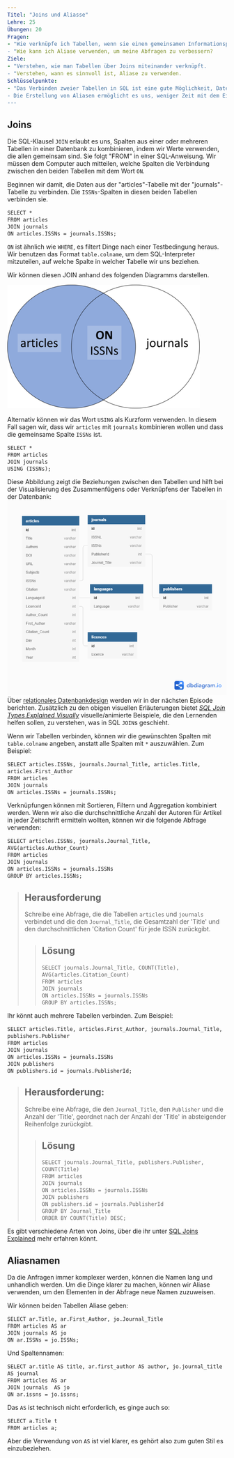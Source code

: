 ```yaml
---
Titel: "Joins und Aliasse"
Lehre: 25
Übungen: 20
Fragen:
- "Wie verknüpfe ich Tabellen, wenn sie einen gemeinsamen Informationspunkt haben?
- "Wie kann ich Aliase verwenden, um meine Abfragen zu verbessern?
Ziele:
- "Verstehen, wie man Tabellen über Joins miteinander verknüpft.
- "Verstehen, wann es sinnvoll ist, Aliase zu verwenden.
Schlüsselpunkte:
- "Das Verbinden zweier Tabellen in SQL ist eine gute Möglichkeit, Datensätze zu analysieren, insbesondere wenn beide Datensätze Teilantworten auf die Fragen geben, die Sie stellen möchten.
- Die Erstellung von Aliasen ermöglicht es uns, weniger Zeit mit dem Eintippen und mehr Zeit mit Abfragen zu verbringen!
---
```


## Joins

Die SQL-Klausel `JOIN` erlaubt es uns, Spalten aus einer oder mehreren Tabellen in einer Datenbank zu kombinieren, indem wir Werte verwenden, die allen gemeinsam sind. Sie folgt "FROM" in einer SQL-Anweisung. Wir müssen dem Computer auch mitteilen, welche Spalten die Verbindung zwischen den beiden
Tabellen mit dem Wort `ON`.  

Beginnen wir damit, die Daten aus der "articles"-Tabelle mit der "journals"-Tabelle zu verbinden. Die `ISSNs`-Spalten in diesen beiden Tabellen verbinden sie.

~~~
SELECT *
FROM articles
JOIN journals
ON articles.ISSNs = journals.ISSNs;
~~~

`ON` ist ähnlich wie `WHERE`, es filtert Dinge nach einer Testbedingung heraus.  Wir benutzen das Format `table.colname`, um dem SQL-Interpreter mitzuteilen, auf welche Spalte in welcher Tabelle wir uns beziehen.

Wir können diesen JOIN anhand des folgenden Diagramms darstellen.

![Left JOIN](../../fig/left-join-articles-journals.png)

Alternativ können wir das Wort `USING` als Kurzform verwenden.  In diesem Fall sagen wir, dass wir `articles` mit `journals` kombinieren wollen und dass die gemeinsame Spalte `ISSNs` ist.

~~~
SELECT *
FROM articles
JOIN journals
USING (ISSNs);
~~~

Diese Abbildung zeigt die Beziehungen zwischen den Tabellen und hilft bei der Visualisierung des Zusammenfügens oder Verknüpfens der Tabellen in der Datenbank:
![Artikeldatenbank](../../fig/articles-erd-v02.png)  
Über [relationales Datenbankdesign](https://librarycarpentry.org/lc-sql/08-database-design/index.html) werden wir in der nächsten Episode berichten. Zusätzlich zu den obigen visuellen Erläuterungen bietet *[SQL Join Types Explained Visually](https://dataschool.com/how-to-teach-people-sql/sql-join-types-explained-visually/)* visuelle/animierte Beispiele, die den Lernenden helfen sollen, zu verstehen, was in SQL `JOIN`s geschieht.

Wenn wir Tabellen verbinden, können wir die gewünschten Spalten mit `table.colname` angeben, anstatt alle Spalten mit `*` auszuwählen. Zum Beispiel:

~~~
SELECT articles.ISSNs, journals.Journal_Title, articles.Title, articles.First_Author
FROM articles
JOIN journals
ON articles.ISSNs = journals.ISSNs;
~~~

Verknüpfungen können mit Sortieren, Filtern und Aggregation kombiniert werden.  Wenn wir also die durchschnittliche Anzahl der Autoren für Artikel in jeder Zeitschrift ermitteln wollten, können wir die folgende Abfrage verwenden:

~~~
SELECT articles.ISSNs, journals.Journal_Title, AVG(articles.Author_Count)
FROM articles
JOIN journals
ON articles.ISSNs = journals.ISSNs
GROUP BY articles.ISSNs;
~~~

> ## Herausforderung
> Schreibe eine Abfrage, die die Tabellen `articles` und `journals` verbindet und die den `Journal_Title`, die Gesamtzahl der 'Title' und den durchschnittlichen 'Citation Count' für jede ISSN zurückgibt.
>
> > ## Lösung
> > ~~~
> > SELECT journals.Journal_Title, COUNT(Title), AVG(articles.Citation_Count)
> > FROM articles
> > JOIN journals
> > ON articles.ISSNs = journals.ISSNs
> > GROUP BY articles.ISSNs;
> > ~~~
>

Ihr könnt auch mehrere Tabellen verbinden. Zum Beispiel:

~~~
SELECT articles.Title, articles.First_Author, journals.Journal_Title, publishers.Publisher
FROM articles
JOIN journals
ON articles.ISSNs = journals.ISSNs
JOIN publishers
ON publishers.id = journals.PublisherId;
~~~

> ## Herausforderung:
>
> Schreibe eine Abfrage, die den `Journal_Title`, den `Publisher` und die Anzahl der
> 'Title', geordnet nach der Anzahl der 'Title' in absteigender Reihenfolge zurückgibt.
>
> > ## Lösung
> > ~~~
> > SELECT journals.Journal_Title, publishers.Publisher, COUNT(Title)
> > FROM articles
> > JOIN journals
> > ON articles.ISSNs = journals.ISSNs
> > JOIN publishers
> > ON publishers.id = journals.PublisherId
> > GROUP BY Journal_Title
> > ORDER BY COUNT(Title) DESC;
> > ~~~
>

Es gibt verschiedene Arten von Joins, über die ihr unter [SQL Joins Explained](http://www.sql-join.com/sql-join-types) mehr erfahren könnt.


## Aliasnamen

Da die Anfragen immer komplexer werden, können die Namen lang und unhandlich werden. Um die Dinge klarer zu machen, können wir Aliase verwenden, um den Elementen in der Abfrage neue Namen zuzuweisen.

Wir können beiden Tabellen Aliase geben:

~~~
SELECT ar.Title, ar.First_Author, jo.Journal_Title
FROM articles AS ar
JOIN journals AS jo
ON ar.ISSNs = jo.ISSNs;
~~~

Und Spaltennamen:

~~~
SELECT ar.title AS title, ar.first_author AS author, jo.journal_title AS journal
FROM articles AS ar
JOIN journals  AS jo
ON ar.issns = jo.issns;
~~~

Das `AS` ist technisch nicht erforderlich, es ginge auch so:

~~~
SELECT a.Title t
FROM articles a;
~~~

Aber die Verwendung von `AS` ist viel klarer, es gehört also zum guten Stil es einzubeziehen.
